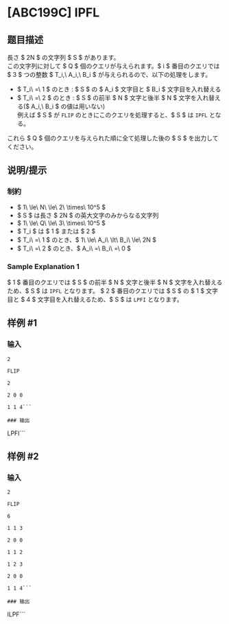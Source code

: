 # [ABC199C] IPFL

## 题目描述

[problemUrl]: https://atcoder.jp/contests/abc199/tasks/abc199_c

長さ $ 2N $ の文字列 $ S $ があります。  
 この文字列に対して $ Q $ 個のクエリが与えられます。$ i $ 番目のクエリでは $ 3 $ つの整数 $ T_i,\ A_i,\ B_i $ が与えられるので、以下の処理をします。

- $ T_i\ =\ 1 $ のとき : $ S $ の $ A_i $ 文字目と $ B_i $ 文字目を入れ替える
- $ T_i\ =\ 2 $ のとき : $ S $ の前半 $ N $ 文字と後半 $ N $ 文字を入れ替える($ A_i,\ B_i $ の値は用いない)  
   例えば $ S $ が `FLIP` のときにこのクエリを処理すると、$ S $ は `IPFL` となる。

これら $ Q $ 個のクエリを与えられた順に全て処理した後の $ S $ を出力してください。

## 说明/提示

### 制約

- $ 1\ \le\ N\ \le\ 2\ \times\ 10^5 $
- $ S $ は長さ $ 2N $ の英大文字のみからなる文字列
- $ 1\ \le\ Q\ \le\ 3\ \times\ 10^5 $
- $ T_i $ は $ 1 $ または $ 2 $
- $ T_i\ =\ 1 $ のとき、$ 1\ \le\ A_i\ \lt\ B_i\ \le\ 2N $
- $ T_i\ =\ 2 $ のとき、$ A_i\ =\ B_i\ =\ 0 $

### Sample Explanation 1

$ 1 $ 番目のクエリでは $ S $ の前半 $ N $ 文字と後半 $ N $ 文字を入れ替えるため、$ S $ は `IPFL` となります。 $ 2 $ 番目のクエリでは $ S $ の $ 1 $ 文字目と $ 4 $ 文字目を入れ替えるため、$ S $ は `LPFI` となります。

## 样例 #1

### 输入

```
2
FLIP
2
2 0 0
1 1 4```

### 输出

```
LPFI```

## 样例 #2

### 输入

```
2
FLIP
6
1 1 3
2 0 0
1 1 2
1 2 3
2 0 0
1 1 4```

### 输出

```
ILPF```

